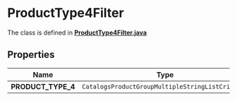 

# ProductType4Filter

The class is defined in **[ProductType4Filter.java](../../src/main/java/org/openapitools/model/ProductType4Filter.java)**

## Properties

Name | Type | Description | Notes
------------ | ------------- | ------------- | -------------
**PRODUCT_TYPE_4** | `CatalogsProductGroupMultipleStringListCriteria` |  | 



